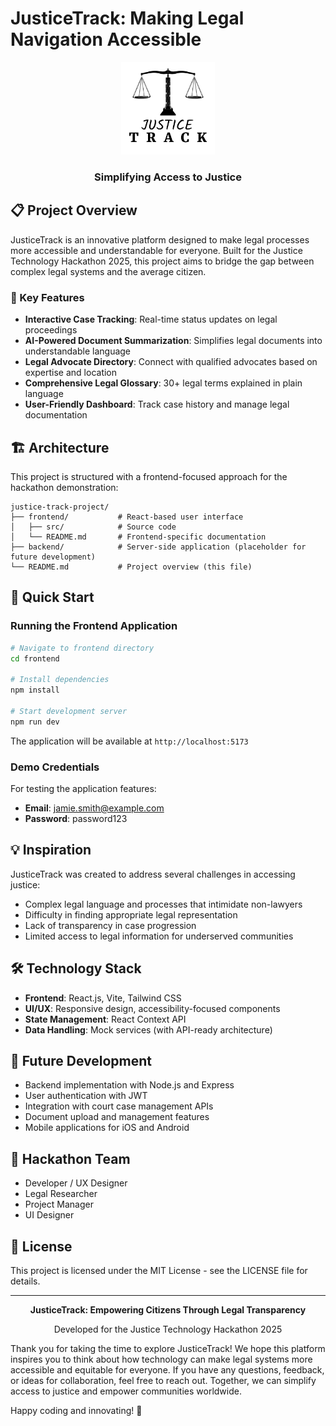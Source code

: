 # JusticeTrack: Making Legal Navigation Accessible

<div align="center">
  <img src="./frontend/src/assets/logo.png" alt="JusticeTrack Logo" width="150">
  <h3>Simplifying Access to Justice</h3>
</div>

## 📋 Project Overview

JusticeTrack is an innovative platform designed to make legal processes more accessible and understandable for everyone. Built for the Justice Technology Hackathon 2025, this project aims to bridge the gap between complex legal systems and the average citizen.

### 🌟 Key Features

- **Interactive Case Tracking**: Real-time status updates on legal proceedings
- **AI-Powered Document Summarization**: Simplifies legal documents into understandable language
- **Legal Advocate Directory**: Connect with qualified advocates based on expertise and location
- **Comprehensive Legal Glossary**: 30+ legal terms explained in plain language
- **User-Friendly Dashboard**: Track case history and manage legal documentation

## 🏗️ Architecture

This project is structured with a frontend-focused approach for the hackathon demonstration:

```
justice-track-project/
├── frontend/           # React-based user interface
│   ├── src/            # Source code
│   └── README.md       # Frontend-specific documentation
├── backend/            # Server-side application (placeholder for future development)
└── README.md           # Project overview (this file)
```

## 🚀 Quick Start

### Running the Frontend Application

```bash
# Navigate to frontend directory
cd frontend

# Install dependencies
npm install

# Start development server
npm run dev
```

The application will be available at `http://localhost:5173`

### Demo Credentials

For testing the application features:

- **Email**: jamie.smith@example.com
- **Password**: password123

## 💡 Inspiration

JusticeTrack was created to address several challenges in accessing justice:

- Complex legal language and processes that intimidate non-lawyers
- Difficulty in finding appropriate legal representation
- Lack of transparency in case progression
- Limited access to legal information for underserved communities

## 🛠️ Technology Stack

- **Frontend**: React.js, Vite, Tailwind CSS
- **UI/UX**: Responsive design, accessibility-focused components
- **State Management**: React Context API
- **Data Handling**: Mock services (with API-ready architecture)

## 🔮 Future Development

- Backend implementation with Node.js and Express
- User authentication with JWT
- Integration with court case management APIs
- Document upload and management features
- Mobile applications for iOS and Android

## 👥 Hackathon Team

- Developer / UX Designer
- Legal Researcher
- Project Manager
- UI Designer

## 📝 License

This project is licensed under the MIT License - see the LICENSE file for details.

---

<div align="center">
  <p><strong>JusticeTrack: Empowering Citizens Through Legal Transparency</strong></p>
  <p>Developed for the Justice Technology Hackathon 2025</p>
</div> 


Thank you for taking the time to explore JusticeTrack! We hope this platform inspires you to think about how technology can make legal systems more accessible and equitable for everyone. If you have any questions, feedback, or ideas for collaboration, feel free to reach out. Together, we can simplify access to justice and empower communities worldwide.

Happy coding and innovating! 🚀